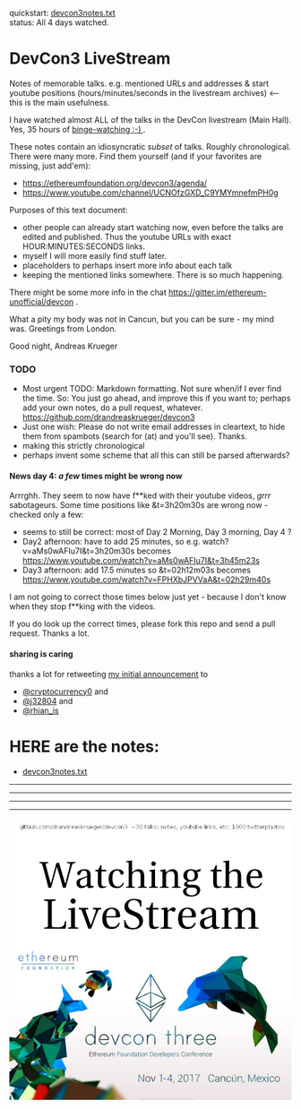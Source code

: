 
quickstart: [devcon3notes.txt](devcon3notes.txt)  
status: All 4 days watched.  

# DevCon3 LiveStream

Notes of memorable talks. e.g. mentioned URLs and addresses &amp; start youtube positions (hours/minutes/seconds in the livestream archives) <-- this is the main usefulness.

I have watched almost ALL of the talks in the DevCon livestream (Main Hall). Yes, 35 hours of [binge-watching :-) ](https://twitter.com/j32804/status/926900616592490497) .

These notes contain an idiosyncratic *subset* of talks. Roughly chronological. There were many more. Find them yourself (and if your favorites are missing, just add'em):
 
* https://ethereumfoundation.org/devcon3/agenda/
* https://www.youtube.com/channel/UCNOfzGXD_C9YMYmnefmPH0g

Purposes of this text document:
* other people can already start watching now, even before the talks are edited and published. Thus the youtube URLs with exact HOUR:MINUTES:SECONDS links.  
* myself I will more easily find stuff later. 
* placeholders to perhaps insert more info about each talk  
* keeping the mentioned links somewhere. There is so much happening.  
  

There might be some more info in the chat https://gitter.im/ethereum-unofficial/devcon .

What a pity my body was not in Cancun, but you can be sure - my mind was. Greetings from London.

Good night, 
Andreas Krueger


### TODO
* Most urgent TODO: Markdown formatting. Not sure when/if I ever find the time. So: You just go ahead, and improve this if you want to; perhaps add your own notes, do a pull request, whatever. https://github.com/drandreaskrueger/devcon3  
* Just one wish: Please do not write email addresses in cleartext, to hide them from spambots (search for (at) and you'll see). Thanks. 
* making this strictly chronological  
* perhaps invent some scheme that all this can still be parsed afterwards?  


#### News day 4: *a few* times might be wrong now

Arrrghh. They seem to now have f**ked with their youtube videos, *grrr* sabotageurs. Some time positions like &t=3h20m30s are wrong now - checked only a few: 

* seems to still be correct: most of Day 2 Morning, Day 3 morning, Day 4 ?
* Day2 afternoon: have to add 25 minutes, so e.g. watch?v=aMs0wAFIu7I&t=3h20m30s becomes https://www.youtube.com/watch?v=aMs0wAFIu7I&t=3h45m23s
* Day3 afternoon:  add 17.5 minutes so &t=02h12m03s becomes https://www.youtube.com/watch?v=FPHXbJPVVaA&t=02h29m40s

I am not going to correct those times below just yet - because I don't know when they stop f**king with the videos.

If you do look up the correct times, please fork this repo and send a pull request. Thanks a lot.


#### sharing is caring
thanks a lot for retweeting [my initial announcement](https://twitter.com/drandreaskruger/status/926614818886422528) to
* [@cryptocurrency0](https://twitter.com/cryptocurrency0/status/926838062696374272) and
* [@j32804](https://twitter.com/j32804/status/926900616592490497) and
* [@rhian_is](https://twitter.com/rhian_is)


# HERE are the notes:

* [devcon3notes.txt](devcon3notes.txt)

---

---

---

---


![pretty-image](https://raw.githubusercontent.com/drandreaskrueger/devcon3/master/devcon-watching-the-live-stream.jpg)
